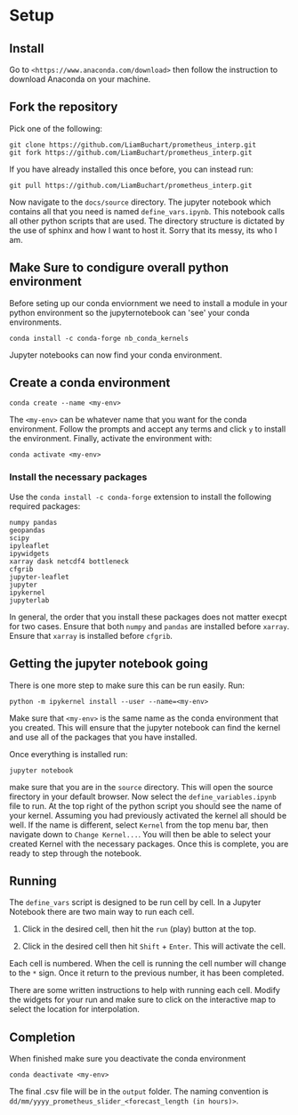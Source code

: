 # Setup

## Install

Go to 
`<https://www.anaconda.com/download>`
then follow the instruction to download Anaconda on your machine.

## Fork the repository 

Pick one of the following:

    git clone https://github.com/LiamBuchart/prometheus_interp.git
    git fork https://github.com/LiamBuchart/prometheus_interp.git

If you have already installed this once before, you can instead run:

    git pull https://github.com/LiamBuchart/prometheus_interp.git

Now navigate to the `docs/source` directory. The jupyter notebook which contains all that you need is named `define_vars.ipynb`. This notebook calls all other python scripts that are used. The directory structure is dictated by the use of sphinx and how I want to host it. Sorry that its messy, its who I am. 

## Make Sure to condigure overall python environment

Before seting up our conda enviornment we need to install a module in your python environment so the jupyternotebook can 'see' your conda environments.

    conda install -c conda-forge nb_conda_kernels

Jupyter notebooks can now find your conda environment. 

## Create a conda environment

    conda create --name <my-env>

The `<my-env>` can be whatever name that you want for the conda environment. Follow the prompts and accept any terms and click `y` to install the environment. Finally, activate the environment with: 

    conda activate <my-env>

### Install the necessary packages

Use the `conda install -c conda-forge` extension to install the following required packages:

    numpy pandas 
    geopandas 
    scipy 
    ipyleaflet 
    ipywidgets 
    xarray dask netcdf4 bottleneck 
    cfgrib 
    jupyter-leaflet
    jupyter
    ipykernel
    jupyterlab

In general, the order that you install these packages does not matter execpt for two cases. Ensure that both `numpy` and `pandas` are installed before `xarray`. Ensure that `xarray` is installed before `cfgrib`.

## Getting the jupyter notebook going

There is one more step to make sure this can be run easily. Run:

    python -m ipykernel install --user --name=<my-env>

Make sure that `<my-env>` is the same name as the conda environment that you created. This will ensure that the jupyter notebook can find the kernel and use all of the packages that you have installed. 

Once everything is installed run:

    jupyter notebook

make sure that you are in the `source` directory. This will open the source firectory in your default browser. Now select the `define_variables.ipynb` file to run. At the top right of the python script you should see the name of your kernel. Assuming you had previously activated the kernel all should be well. If the name is different, select `Kernel` from the top menu bar, then navigate down to `Change Kernel...`. You will then be able to select your created Kernel with the necessary packages. Once this is complete, you are ready to step through the notebook.

## Running

The `define_vars` script is designed to be run cell by cell. In a Jupyter Notebook there are two main way to run each cell.

1. Click in the desired cell, then hit the `run` (play) button at the top. 

2. Click in the desired cell then hit `Shift` + `Enter`. This will activate the cell.

Each cell is numbered. When the cell is running the cell number will change to the `*` sign. Once it return to the previous number, it has been completed. 

There are some written instructions to help with running each cell. Modify the widgets for your run and make sure to click on the interactive map to select the location for interpolation. 

## Completion

When finished make sure you deactivate the conda environment

    conda deactivate <my-env>

The final .csv file will be in the `output` folder. The naming convention is `dd/mm/yyyy_prometheus_slider_<forecast_length (in hours)>`. 